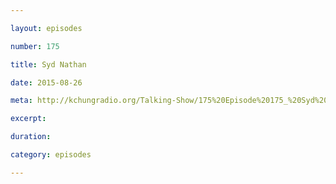 ```yaml
---

layout: episodes

number: 175

title: Syd Nathan

date: 2015-08-26

meta: http://kchungradio.org/Talking-Show/175%20Episode%20175_%20Syd%20Nathan.mp3

excerpt: 

duration: 

category: episodes

---
```


